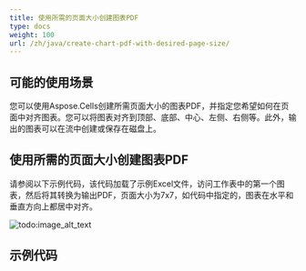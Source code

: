 ```yaml
---
title: 使用所需的页面大小创建图表PDF
type: docs
weight: 100
url: /zh/java/create-chart-pdf-with-desired-page-size/
---
```


## **可能的使用场景**
您可以使用Aspose.Cells创建所需页面大小的图表PDF，并指定您希望如何在页面中对齐图表。您可以将图表对齐到顶部、底部、中心、左侧、右侧等。此外，输出的图表可以在流中创建或保存在磁盘上。
## **使用所需的页面大小创建图表PDF**
请参阅以下示例代码，该代码加载了示例Excel文件，访问工作表中的第一个图表，然后将其转换为输出PDF，页面大小为7x7，如代码中指定的，图表在水平和垂直方向上都居中对齐。 

![todo:image_alt_text](create-chart-pdf-with-desired-page-size_1.png)
## **示例代码**
